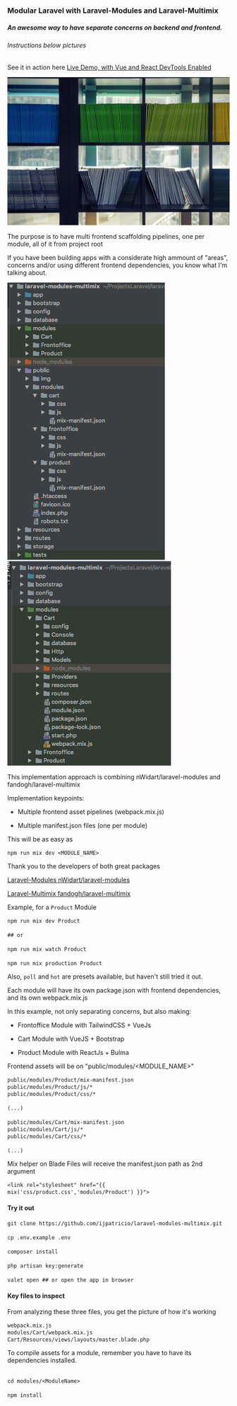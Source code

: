 ### Modular Laravel with Laravel-Modules and Laravel-Multimix

##### An awesome way to have separate concerns on backend and frontend.

###### Instructions below pictures

See it in action here [Live Demo, with Vue and React DevTools Enabled](https://laravel-modules-multimix.cursor.pt/)

![ModularLaravelImg](public/img/launch.jpeg/?raw=true "Title")

The purpose is to have multi frontend scaffolding pipelines, one per module, all of it from project root

If you have been building apps with a considerate high ammount of "areas", concerns and/or using different frontend dependencies, you know what I'm talking about.

![Folder_structure_1](public/img/folder_structure_1.png?raw=true "Title")   ![Folder_structure_2](public/img/folder_structure_2.png?raw=true "Title")

This implementation approach is combining nWidart/laravel-modules and  fandogh/laravel-multimix

Implementation keypoints:

- Multiple frontend asset pipelines (webpack.mix.js)

- Multiple manifest.json files (one per module)

This will be as easy as

```
npm run mix dev <MODULE_NAME> 
```

Thank you to the developers of both great packages

[Laravel-Modules nWidart/laravel-modules](https://github.com/nWidart/laravel-modules)

[Laravel-Multimix fandogh/laravel-multimix](https://github.com/fandogh/laravel-multimix)

Example, for a `Product` Module
```
npm run mix dev Product

## or

npm run mix watch Product

npm run mix production Product
```

Also, `poll` and `hot` are presets available, but haven't still tried it out. 

Each module will have its own package.json with frontend dependencies, and its own webpack.mix.js

In this example, not only separating concerns, but also making:

- Frontoffice Module with TailwindCSS + VueJs

- Cart Module with VueJS + Bootstrap

- Product Module with ReactJs + Bulma

Frontend assets will be on "public/modules/<MODULE_NAME>"

```
public/modules/Product/mix-manifest.json
public/modules/Product/js/*
public/modules/Product/css/*

(...)

public/modules/Cart/mix-manifest.json
public/modules/Cart/js/*
public/modules/Cart/css/*

(...)
```

Mix helper on Blade Files will receive the manifest.json path as 2nd argument

```
<link rel="stylesheet" href="{{ mix('css/product.css','modules/Product') }}">
```

#### Try it out
``` 
git clone https://github.com/ijpatricio/laravel-modules-multimix.git

cp .env.example .env

composer install

php artisan key:generate

valet open ## or open the app in browser
```

#### Key files to inspect

From analyzing these three files, you get the picture of how it's working

```
webpack.mix.js
modules/Cart/webpack.mix.js
Cart/Resources/views/layouts/master.blade.php
```



To compile assets for a module, remember you have to have its dependencies installed.

``` 

cd modules/<ModuleName>

npm install

```
